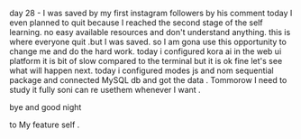 day 28 - I was saved by my first instagram followers by his comment 
today I even planned to quit because I reached the second stage of the self learning. no easy available resources and don't understand anything.
this is where everyone quit .but I was saved.
so I am gona use this opportunity to change me and do the hard work.
today i configured kora ai in the web ui platform it is bit of slow compared to the terminal but it is ok fine let's see what will happen next. 
today i configured modes js and nom sequential package and connected MySQL db and got the data . Tommorow I need to study it fully soni can re usethem whenever I want . 

bye and good night 



to 
My feature self . 